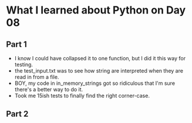 # What I learned about Python on Day 08

## Part 1
- I know I could have collapsed it to one function, but I did it this way for testing.
- the test_input.txt was to see how string are interpreted when they are read in from a file.
- BOY, my code in in_memory_strings got so ridiculous that I'm sure there's a better way to do it.
- Took me 15ish tests to finally find the right corner-case.

## Part 2